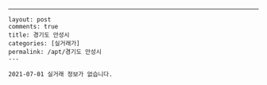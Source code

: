 ---
    layout: post
    comments: true
    title: 경기도 안성시
    categories: [실거래가]
    permalink: /apt/경기도 안성시
    ---

    2021-07-01 실거래 정보가 없습니다.

    